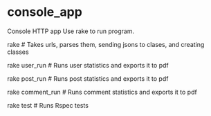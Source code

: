 # console_app
Console HTTP app
Use rake to run program.

rake            # Takes urls, parses them, sending jsons to clases, and creating classes

rake user_run     # Runs user statistics and exports it to pdf

rake post_run     # Runs post statistics and exports it to pdf

rake comment_run  # Runs comment statistics and exports it to pdf

rake test         # Runs Rspec tests
